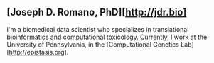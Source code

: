 ## [Joseph D. Romano, PhD][http://jdr.bio]

I'm a biomedical data scientist who specializes in translational bioinformatics
and computational toxicology. Currently, I work at the University of
Pennsylvania, in the [Computational Genetics Lab][http://epistasis.org].
